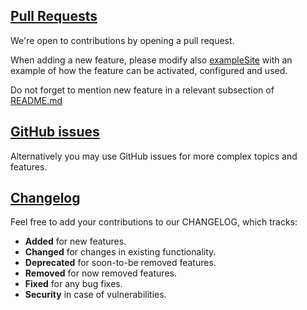 ## [Pull Requests](https://github.com/zjedi/hugo-scroll/pulls)
We're open to contributions by opening a pull request.

When adding a new feature, please modify also [exampleSite](./exampleSite/) with an example of how the feature can be activated, configured and used.

Do not forget to mention new feature in a relevant subsection of [README.md](./README.md)

## [GitHub issues](https://github.com/zjedi/hugo-scroll/issues)

Alternatively you may use GitHub issues for more complex topics and features.

## [Changelog](https://github.com/zjedi/hugo-scroll/blob/master/CHANGELOG.md)

Feel free to add your contributions to our CHANGELOG, which tracks:
* **Added** for new features.
* **Changed** for changes in existing functionality.
* **Deprecated** for soon-to-be removed features.
* **Removed** for now removed features.
* **Fixed** for any bug fixes.
* **Security** in case of vulnerabilities.
